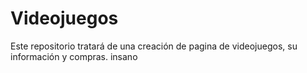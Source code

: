 # Videojuegos
Este repositorio tratará de una creación de pagina de videojuegos, su información y compras.
insano